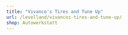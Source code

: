 ```yaml
---
title: "Vivanco's Tires and Tune Up"
url: /levelland/vivancos-tires-and-tune-up/
shop: Autowerkstatt
---
```

